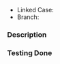 * Linked Case: <issue>
* Branch: <branch>
 
### Description
<!--Provide a detailed description what these changes are and why they are necessary -->

### Testing Done
<!--Describe the testing that was done to ensure the changes are working as expected -->
